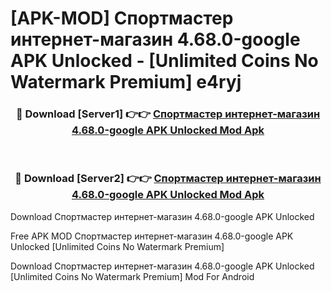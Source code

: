 # [APK-MOD] Спортмастер  интернет-магазин 4.68.0-google APK Unlocked - [Unlimited Coins No Watermark Premium] e4ryj



<div align="center">
<h3>🔴 Download [Server1] 👉👉 <a href="https://momento.my/?title=Спортмастер__интернет-магазин_4.68.0-google_APK_Unlocked">Спортмастер  интернет-магазин 4.68.0-google APK Unlocked Mod Apk</a></h3><br>

<h3>🔴 Download [Server2] 👉👉 <a href="https://momento.my/?title=Спортмастер__интернет-магазин_4.68.0-google_APK_Unlocked">Спортмастер  интернет-магазин 4.68.0-google APK Unlocked Mod Apk</a></h3>
</div>



Download Спортмастер  интернет-магазин 4.68.0-google APK Unlocked 

Free APK MOD Спортмастер  интернет-магазин 4.68.0-google APK Unlocked [Unlimited Coins No Watermark Premium]

Download Спортмастер  интернет-магазин 4.68.0-google APK Unlocked [Unlimited Coins No Watermark Premium] Mod For Android

